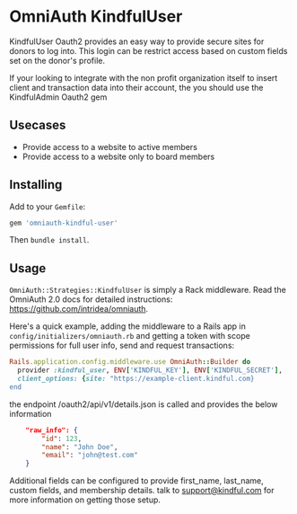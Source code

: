 # OmniAuth KindfulUser

KindfulUser Oauth2 provides an easy way to provide secure sites for donors to log into.   This login can be restrict access based on custom fields set on the donor's profile.

If your looking to integrate with the non profit organization itself to insert client and transaction data into their account, the you should use the KindfulAdmin Oauth2 gem


## Usecases

* Provide access to a website to active members
* Provide access to a website only to board members

## Installing

Add to your `Gemfile`:

```ruby
gem 'omniauth-kindful-user'
```

Then `bundle install`.

## Usage

`OmniAuth::Strategies::KindfulUser` is simply a Rack middleware.
Read the OmniAuth 2.0 docs for detailed instructions: 
<https://github.com/intridea/omniauth>.

Here's a quick example, adding the middleware to a Rails app
in `config/initializers/omniauth.rb` and getting a token with
scope permissions for full user info, send and request transactions:

```ruby
Rails.application.config.middleware.use OmniAuth::Builder do
  provider :kindful_user, ENV['KINDFUL_KEY'], ENV['KINDFUL_SECRET'],
  client_options: {site: "https://example-client.kindful.com}
end
```

the endpoint /oauth2/api/v1/details.json
is called and provides the below information


```json
    "raw_info": {
        "id": 123,
        "name": "John Doe",
        "email": "john@test.com"
    }
```


Additional fields can be configured to provide first_name, last_name, custom fields, and membership details.   talk to support@kindful.com for more information on getting those setup.

